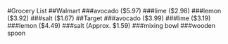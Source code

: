 #Grocery List
##Walmart
###avocado ($5.97)
###lime ($2.98)
###lemon ($3.92)
###salt ($1.67)
##Target
###avocado ($3.99)
###lime ($3.19)
###lemon ($4.49)
###salt (Approx. $1.59)
###mixing bowl
###wooden spoon